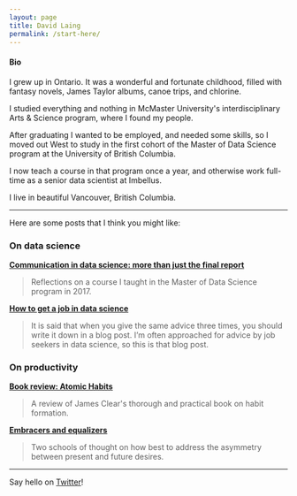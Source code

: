 ```yaml
---
layout: page
title: David Laing
permalink: /start-here/
---
```


#### Bio

I grew up in Ontario. It was a wonderful and fortunate childhood, filled with fantasy novels, James Taylor albums, canoe trips, and chlorine.

I studied everything and nothing in McMaster University's interdisciplinary Arts & Science program, where I found my people.

After graduating I wanted to be employed, and needed some skills, so I moved out West to study in the first cohort of the Master of Data Science program at the University of British Columbia.

I now teach a course in that program once a year, and otherwise work full-time as a senior data scientist at Imbellus.

I live in beautiful Vancouver, British Columbia.

-------------------------

Here are some posts that I think you might like:

### On data science

[**Communication in data science: more than just the final report**](https://davidklaing.com/blog/2017/11/10/communication-in-data-science.html)

> Reflections on a course I taught in the Master of Data Science program in 2017.

[**How to get a job in data science**](https://davidklaing.com/blog/2019/04/11/how-to-get-a-job-in-data-science.html)

> It is said that when you give the same advice three times, you should write it down in a blog post. I’m often approached for advice by job seekers in data science, so this is that blog post.

### On productivity

[**Book review: Atomic Habits**](https://davidklaing.com/blog/books/2019/01/14/atomic-habits.html)

> A review of James Clear's thorough and practical book on habit formation.

[**Embracers and equalizers**](<https://davidklaing.com/blog/2018/12/24/embracers-and-equalizers.html>)

> Two schools of thought on how best to address the asymmetry between present and future desires.

---------------------------

Say hello on [Twitter](https://twitter.com/davidklaing)!